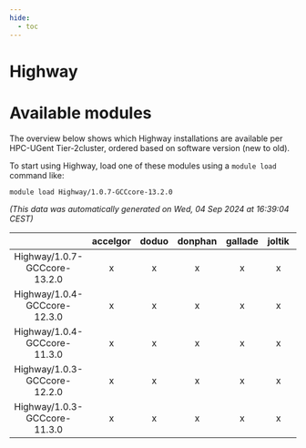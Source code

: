 ```yaml
---
hide:
  - toc
---
```


Highway
=======

# Available modules


The overview below shows which Highway installations are available per HPC-UGent Tier-2cluster, ordered based on software version (new to old).

To start using Highway, load one of these modules using a `module load` command like:

```shell
module load Highway/1.0.7-GCCcore-13.2.0
```

*(This data was automatically generated on Wed, 04 Sep 2024 at 16:39:04 CEST)*  

| |accelgor|doduo|donphan|gallade|joltik|shinx|skitty|
| :---: | :---: | :---: | :---: | :---: | :---: | :---: | :---: |
|Highway/1.0.7-GCCcore-13.2.0|x|x|x|x|x|x|x|
|Highway/1.0.4-GCCcore-12.3.0|x|x|x|x|x|x|x|
|Highway/1.0.4-GCCcore-11.3.0|x|x|x|x|x|-|x|
|Highway/1.0.3-GCCcore-12.2.0|x|x|x|x|x|-|x|
|Highway/1.0.3-GCCcore-11.3.0|x|x|x|x|x|-|x|
